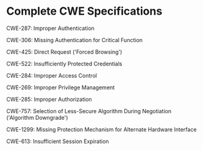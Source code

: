 

# Complete CWE Specifications

CWE-287: Improper Authentication

CWE-306: Missing Authentication for Critical Function

CWE-425: Direct Request ('Forced Browsing')

CWE-522: Insufficiently Protected Credentials

CWE-284: Improper Access Control

CWE-269: Improper Privilege Management

CWE-285: Improper Authorization

CWE-757: Selection of Less-Secure Algorithm During Negotiation ('Algorithm Downgrade')

CWE-1299: Missing Protection Mechanism for Alternate Hardware Interface

CWE-613: Insufficient Session Expiration